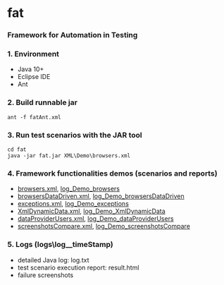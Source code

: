 # fat
### Framework for Automation in Testing


### 1. Environment
 - Java 10+ 
 - Eclipse IDE
 - Ant
 

### 2. Build runnable jar
```
ant -f fatAnt.xml
```


### 3. Run test scenarios with the JAR tool
```
cd fat
java -jar fat.jar XML\Demo\browsers.xml
```


### 4. Framework functionalities demos (scenarios and reports)
 - [browsers.xml](XML/Demo/browserss.xml), [log_Demo_browsers](logs/log_Demo_browsers)
 - [browsersDataDriven.xml](XML/Demo/browsersDataDriven.xml), [log_Demo_browsersDataDriven](logs/log_Demo_browsersDataDriven)
 - [exceptions.xml](XML/Demo/exceptions.xml), [log_Demo_exceptions](logs/log_Demo_exceptions)
 - [XmlDynamicData.xml](XML/Demo/XmlDynamicData.xml), [log_Demo_XmlDynamicData](logs/log_Demo_XmlDynamicData)
 - [dataProviderUsers.xml](XML/Demo/dataProviderUsers.xml), [log_Demo_dataProviderUsers](logs/log_Demo_dataProviderUsers)
 - [screenshotsCompare.xml](XML/Demo/screenshotsCompare.xml), [log_Demo_screenshotsCompare](logs/log_Demo_screenshotsCompare)
 


### 5. Logs (logs\log__timeStamp)
 - detailed Java log: log.txt
 - test scenario execution report: result.html
 - failure screenshots
